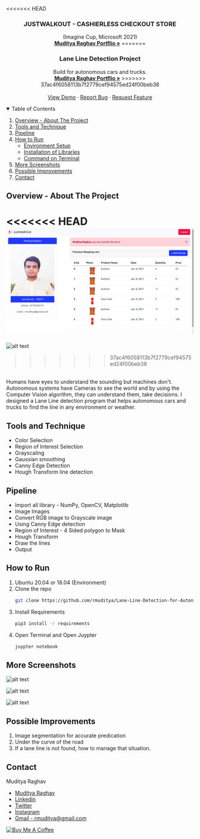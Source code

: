 <!-- PROJECT -->
<<<<<<< HEAD
  <h3 align="center">
JUSTWALKOUT - CASHIERLESS CHECKOUT STORE
</h3>

  <p align="center">
  (Imagine Cup, Microsoft 2021)
    <br />
    <a href="https://mudityadev.github.io/mudityadev/"><strong>Muditya Raghav Portflio »</strong></a>
=======
  <h3 align="center">Lane Line Detection Project 
</h3>

  <p align="center">
   Build for autonomous cars and trucks.
    <br />
    <a href="https://rmuditya.github.io/MudityaRaghav/"><strong>Muditya Raghav Portflio »</strong></a>
>>>>>>> 37ac4f6058113b7f2779cef94575ed24f00beb38
    <br />
    <br />
    <a href="https://github.com/rmuditya/Lane-Line-Detection-for-Autonomous-Car-Truck-on-Images-Video/blob/master/test_videos_output/solidWhiteRight.mp4">View Demo</a>
    ·
    <a href="https://github.com/rmuditya/Lane-Line-Detection-for-Autonomous-Car-Truck-on-Images-Video/issues">Report Bug</a>
    ·
    <a href="https://github.com/rmuditya/Lane-Line-Detection-for-Autonomous-Car-Truck-on-Images-Video/issues">Request Feature</a>
  </p>
</p>



<!-- TABLE OF CONTENTS -->
<details open="open">
  <summary>Table of Contents</summary>
  <ol>
    <li><a href="#Overview---About-The-Project">Overview - About The Project</a></li>
    <li><a href="#Tools-and-Technique">Tools and Technique</a></li>
    <li><a href="#pipeline">Pipeline</a></li>
    <li>
      <a href="#How-to-Run">How to Run</a>
      <ul>
        <li><a href="#prerequisites">Environment Setup</a></li>
        <li><a href="#installation">Installation of Libraries</a></li>
        <li><a href="#installation">Command on Terminal</a></li>
      </ul>
    </li>
    <li><a href="#More-Screenshots">More Screenshots</a></li>
    <li><a href="#Possible-Improvements">Possible Improvements</a></li>
    <li><a href="#contact">Contact</a></li>
  </ol>
</details>




<!-- ABOUT THE PROJECT -->
## Overview - About The Project
<<<<<<< HEAD
![alt text](https://github.com/mudityadev/JUSTWALKOUT-The-Cashierless-Checkout-Store-master/blob/master/Screenshots/userDashboard.png)
=======
![alt text](https://github.com/rmuditya/Lane-Line-Detection-for-Autonomous-Car-Truck-on-Images-Video/blob/master/Screenshots/laneLines_thirdPass.jpg)
>>>>>>> 37ac4f6058113b7f2779cef94575ed24f00beb38
<br />
Humans have eyes to understand the sounding but machines don't. Autonomous systems have Cameras to see the world and by using the Computer Vision algorithm, they can understand them, take decisions.
I designed a Lane Line detection program that helps autonomous cars and trucks to find the line in any environment or weather.


<!-- Tools -->
## Tools and Technique

* Color Selection
* Region of Interest Selection
* Grayscaling
* Gaussian smoothing
* Canny Edge Detection
* Hough Transform line detection

<!-- Pipeline -->
## Pipeline

* Import all library - NumPy, OpenCV, Matplotlib
* Image Images
* Convert RGB image to Grayscale image
* Using Canny Edge detection 
* Region of Interest - 4 Sided polygon to Mask
* Hough Transform
* Draw the lines
* Output



## How to Run

1. Ubuntu 20.04 or 18.04 (Environment)
2. Clone the repo
   ```sh
   git clone https://github.com/rmuditya/Lane-Line-Detection-for-Autonomous-Car-Truck-on-Images-Video.git
   ```
3. Install Requirements
   ```sh
   pip3 install -r requirements
   ```
4. Open Terminal and Open Juypter 
   ```sh
   juypter notebook
   ```

<!-- Improvement -->
## More Screenshots
![alt text](https://github.com/rmuditya/Lane-Line-Detection-for-Autonomous-Car-Truck-on-Images-Video/blob/master/Screenshots/1.png)
<br />

![alt text](https://github.com/rmuditya/Lane-Line-Detection-for-Autonomous-Car-Truck-on-Images-Video/blob/master/Screenshots/2.png)
<br />

![alt text](https://github.com/rmuditya/Lane-Line-Detection-for-Autonomous-Car-Truck-on-Images-Video/blob/master/Screenshots/3.png)
<br />

<!-- Improvement -->
## Possible Improvements

1. Image segmentation for accurate predication 
2. Under the curve of the road
3. If a lane line is not found, how to manage that situation.


<!-- CONTACT -->
## Contact

Muditya Raghav 
* [Muditya Raghav](https://rmuditya.github.io/MudityaRaghav/)
* [Linkedin](https://www.linkedin.com/in/muditya/)
* [Twitter](https://twitter.com/RaghavMuditya)
* [Instagram](https://www.instagram.com/mudityaraghav/)
* [Gmail - rmuditya@gmail.com](rmuditya@gmail.com)


<a href="https://www.buymeacoffee.com/mudityadev" target="_blank"><img src="https://cdn.buymeacoffee.com/buttons/v2/default-yellow.png" alt="Buy Me A Coffee" style="height: 30px !important;width: 217px !important;" ></a>

